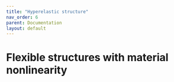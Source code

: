 ```yaml
---
title: "Hyperelastic structure"
nav_order: 6
parent: Documentation
layout: default
---
```


# Flexible structures with material nonlinearity
